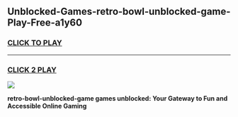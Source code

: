 
## Unblocked-Games-retro-bowl-unblocked-game-Play-Free-a1y60
<h3>
<a href="https://premium76.site?title=retro-bowl-unblocked-game&ref=17A">CLICK TO PLAY</a></h3>
<hr>

<h3>
<a href="https://premium76.site?title=retro-bowl-unblocked-game&ref=17A">CLICK 2 PLAY</a>
  
</h3>

<a href="https://premium76.site?title=retro-bowl-unblocked-game&ref=17A"><img src="https://clearcache.store/games.png"></a>


**retro-bowl-unblocked-game games unblocked: Your Gateway to Fun and Accessible Online Gaming**

